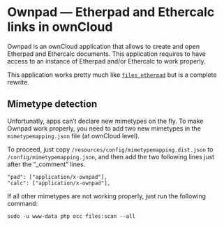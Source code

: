# Ownpad — Etherpad and Ethercalc links in ownCloud

Ownpad is an ownCloud application that allows to create and open
Etherpad and Ethercalc documents. This application requires to have
access to an instance of Etherpad and/or Ethercalc to work properly.

This application works pretty much like
[`files_etherpad`](https://github.com/EELV-fr/Owncloud-Ether-Docs) but
is a complete rewrite.

## Mimetype detection

Unfortunatly, apps can’t declare new mimetypes on the fly. To make
Ownpad work properly, you need to add two new mimetypes in the
`mimetypemapping.json` file (at ownCloud level).

To proceed, just copy `/resources/config/mimetypemapping.dist.json` to
`/config/mimetypemapping.json`, and then add the two following lines
just after the “_comment” lines.

    "pad": ["application/x-ownpad"],
    "calc": ["application/x-ownpad"],

If all other mimetypes are not working properly, just run the
following command:

    sudo -u www-data php occ files:scan --all
